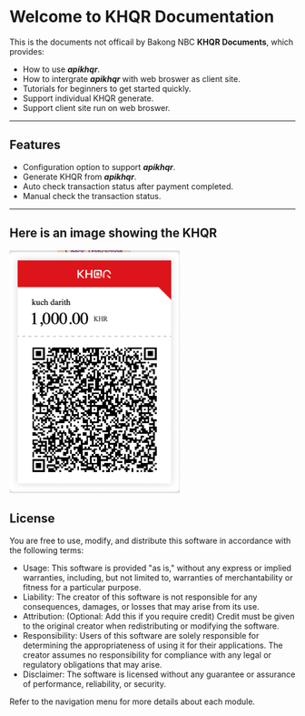 # Welcome to KHQR Documentation

This is the  documents not officail by Bakong NBC **KHQR Documents**, which provides:

- How to use ***apikhqr***.
- How to intergrate ***apikhqr*** with web broswer as client site.
- Tutorials for beginners to get started quickly.
- Support individual KHQR generate.
- Support client site run on web broswer.
---

## Features

- Configuration option to support ***apikhqr***.
- Generate KHQR from ***apikhqr***.
- Auto check transaction status after payment completed.
- Manual check the transaction status.
---


## Here is an image showing the KHQR

<img src="./public/tutorials/images/khqr-sample.png" alt="Sample KHQR" width="300"/>


## License
You are free to use, modify, and distribute this software in accordance with the following terms:
- Usage: This software is provided "as is," without any express or implied warranties, including, but not limited to, warranties of merchantability or fitness for a particular purpose.
- Liability: The creator of this software is not responsible for any consequences, damages, or losses that may arise from its use.
- Attribution: (Optional: Add this if you require credit) Credit must be given to the original creator when redistributing or modifying the software.
- Responsibility: Users of this software are solely responsible for determining the appropriateness of using it for their applications. The creator assumes no responsibility for compliance with any legal or regulatory obligations that may arise.
- Disclaimer: The software is licensed without any guarantee or assurance of performance, reliability, or security.

Refer to the navigation menu for more details about each module.

